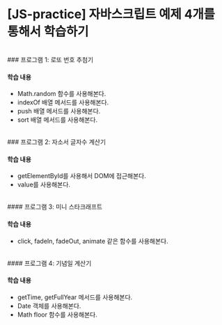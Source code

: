 # [JS-practice] 자바스크립트 예제 4개를 통해서 학습하기

<br>
### 프로그램 1: 로또 번호 추첨기 

#### 학습 내용
- Math.random 함수를 사용해본다.
- indexOf 배열 메서드를 사용해본다. 
- push 배열 메서드를 사용해본다.
- sort 배열 메서드를 사용해본다.

<br>
### 프로그램 2: 자소서 글자수 계산기

#### 학습 내용
- getElementById를 사용해서 DOM에 접근해본다.
- value를 사용해본다.

<br>
#### 프로그램 3: 미니 스타크래프트

#### 학습 내용
- click, fadeIn, fadeOut, animate 같은 함수를 사용해본다.

<br>
#### 프로그램 4: 기념일 계산기

#### 학습 내용
- getTime, getFullYear 메서드를 사용해본다.
- Date 객체를 사용해본다.
- Math floor 함수를 사용해본다.
